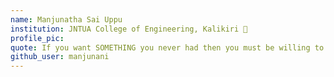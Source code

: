 ```yaml
---
name: Manjunatha Sai Uppu 
institution: JNTUA College of Engineering, Kalikiri 🚩 
profile_pic:
quote: If you want SOMETHING you never had then you must be willing to do SOMETHING you've never done.  
github_user: manjunani
---
```

